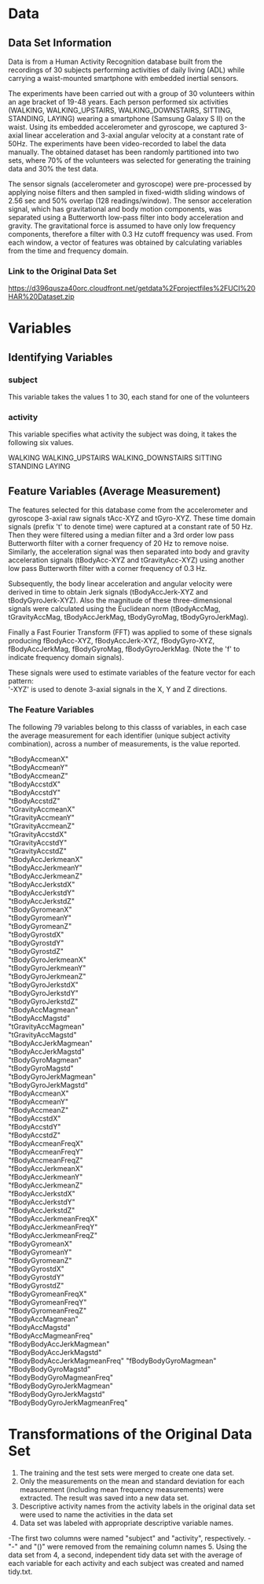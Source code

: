 # Data

## Data Set Information

Data is from a Human Activity Recognition database built from the recordings of 30 subjects performing activities of daily living (ADL) while carrying a waist-mounted smartphone with embedded inertial sensors.

The experiments have been carried out with a group of 30 volunteers within an age bracket of 19-48 years. Each person performed six activities (WALKING, WALKING_UPSTAIRS, WALKING_DOWNSTAIRS, SITTING, STANDING, LAYING) wearing a smartphone (Samsung Galaxy S II) on the waist. Using its embedded accelerometer and gyroscope, we captured 3-axial linear acceleration and 3-axial angular velocity at a constant rate of 50Hz. The experiments have been video-recorded to label the data manually. The obtained dataset has been randomly partitioned into two sets, where 70% of the volunteers was selected for generating the training data and 30% the test data. 

The sensor signals (accelerometer and gyroscope) were pre-processed by applying noise filters and then sampled in fixed-width sliding windows of 2.56 sec and 50% overlap (128 readings/window). The sensor acceleration signal, which has gravitational and body motion components, was separated using a Butterworth low-pass filter into body acceleration and gravity. The gravitational force is assumed to have only low frequency components, therefore a filter with 0.3 Hz cutoff frequency was used. From each window, a vector of features was obtained by calculating variables from the time and frequency domain.

### Link to the Original Data Set

https://d396qusza40orc.cloudfront.net/getdata%2Fprojectfiles%2FUCI%20HAR%20Dataset.zip

# Variables

## Identifying Variables

### subject 
This variable takes the values 1 to 30, each stand for one of the volunteers 

### activity
This variable specifies what activity the subject was doing, it takes the following six values. 

WALKING
WALKING_UPSTAIRS
WALKING_DOWNSTAIRS
SITTING
STANDING
LAYING

## Feature Variables (Average Measurement)

The features selected for this database come from the accelerometer and gyroscope 3-axial raw signals tAcc-XYZ and tGyro-XYZ. These time domain signals (prefix 't' to denote time) were captured at a constant rate of 50 Hz. Then they were filtered using a median filter and a 3rd order low pass Butterworth filter with a corner frequency of 20 Hz to remove noise. Similarly, the acceleration signal was then separated into body and gravity acceleration signals (tBodyAcc-XYZ and tGravityAcc-XYZ) using another low pass Butterworth filter with a corner frequency of 0.3 Hz. 

Subsequently, the body linear acceleration and angular velocity were derived in time to obtain Jerk signals (tBodyAccJerk-XYZ and tBodyGyroJerk-XYZ). Also the magnitude of these three-dimensional signals were calculated using the Euclidean norm (tBodyAccMag, tGravityAccMag, tBodyAccJerkMag, tBodyGyroMag, tBodyGyroJerkMag). 

Finally a Fast Fourier Transform (FFT) was applied to some of these signals producing fBodyAcc-XYZ, fBodyAccJerk-XYZ, fBodyGyro-XYZ, fBodyAccJerkMag, fBodyGyroMag, fBodyGyroJerkMag. (Note the 'f' to indicate frequency domain signals). 

These signals were used to estimate variables of the feature vector for each pattern:  
'-XYZ' is used to denote 3-axial signals in the X, Y and Z directions.

### The Feature Variables

The following 79 variables belong to this classs of variables, in each case the average measurement for each identifier (unique subject activity combination), across a number of measurements, is the value reported. 

"tBodyAccmeanX"               
"tBodyAccmeanY"                
"tBodyAccmeanZ"                
"tBodyAccstdX"                
"tBodyAccstdY"                 
"tBodyAccstdZ"                 
"tGravityAccmeanX"            
"tGravityAccmeanY"             
"tGravityAccmeanZ"             
"tGravityAccstdX"             
"tGravityAccstdY"              
"tGravityAccstdZ"              
"tBodyAccJerkmeanX"           
"tBodyAccJerkmeanY"            
"tBodyAccJerkmeanZ"            
"tBodyAccJerkstdX"            
"tBodyAccJerkstdY"             
"tBodyAccJerkstdZ"             
"tBodyGyromeanX"              
"tBodyGyromeanY"               
"tBodyGyromeanZ"               
"tBodyGyrostdX"               
"tBodyGyrostdY"                
"tBodyGyrostdZ"                
"tBodyGyroJerkmeanX"          
"tBodyGyroJerkmeanY"           
"tBodyGyroJerkmeanZ"           
"tBodyGyroJerkstdX"           
"tBodyGyroJerkstdY"            
"tBodyGyroJerkstdZ"            
"tBodyAccMagmean"             
"tBodyAccMagstd"              
"tGravityAccMagmean"           
"tGravityAccMagstd"           
"tBodyAccJerkMagmean"          
"tBodyAccJerkMagstd"           
"tBodyGyroMagmean"            
"tBodyGyroMagstd"              
"tBodyGyroJerkMagmean"         
"tBodyGyroJerkMagstd"         
"fBodyAccmeanX"               
"fBodyAccmeanY"                
"fBodyAccmeanZ"               
"fBodyAccstdX"                 
"fBodyAccstdY"                 
"fBodyAccstdZ"                
"fBodyAccmeanFreqX"            
"fBodyAccmeanFreqY"            
"fBodyAccmeanFreqZ"           
"fBodyAccJerkmeanX"            
"fBodyAccJerkmeanY"            
"fBodyAccJerkmeanZ"           
"fBodyAccJerkstdX"             
"fBodyAccJerkstdY"             
"fBodyAccJerkstdZ"            
"fBodyAccJerkmeanFreqX"        
"fBodyAccJerkmeanFreqY"        
"fBodyAccJerkmeanFreqZ"       
"fBodyGyromeanX"               
"fBodyGyromeanY"               
"fBodyGyromeanZ"              
"fBodyGyrostdX"                
"fBodyGyrostdY"                
"fBodyGyrostdZ"               
"fBodyGyromeanFreqX"           
"fBodyGyromeanFreqY"           
"fBodyGyromeanFreqZ"          
"fBodyAccMagmean"              
"fBodyAccMagstd"               
"fBodyAccMagmeanFreq"         
"fBodyBodyAccJerkMagmean"      
"fBodyBodyAccJerkMagstd"       
"fBodyBodyAccJerkMagmeanFreq" 
"fBodyBodyGyroMagmean"         
"fBodyBodyGyroMagstd"          
"fBodyBodyGyroMagmeanFreq"    
"fBodyBodyGyroJerkMagmean"     
"fBodyBodyGyroJerkMagstd"      
"fBodyBodyGyroJerkMagmeanFreq"
 
# Transformations of the Original Data Set

1. The training and the test sets were merged to create one data set.
2. Only the measurements on the mean and standard deviation for each measurement (including mean frequency measurements) were extracted. The result was saved into a new data set. 
3. Descriptive activity names from the activity labels in the original data set were used to name the activities in the data set
4. Data set was labeled with appropriate descriptive variable names.

-The first two columns were named "subject" and "activity", respectively. 
-"-" and "()" were removed from the remaining column names 
5. Using the data set from 4, a second, independent tidy data set with the average of each variable for each activity and each subject was created and named tidy.txt. 
